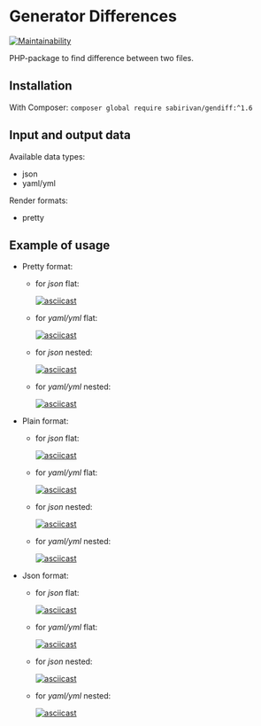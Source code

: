 # Generator Differences  

[![Maintainability](https://api.codeclimate.com/v1/badges/fa4710ee77154016f472/maintainability)](https://codeclimate.com/github/SabirIvaN/php-project-lvl2/maintainability)

PHP-package to find difference between two files.

## Installation

With Composer:
`composer global require sabirivan/gendiff:^1.6`

## Input and output data

Available data types:
- json
- yaml/yml

Render formats:
- pretty

## Example of usage

- Pretty format:

    - for *json* flat:

        [![asciicast](https://asciinema.org/a/grgfHTXh8ILkxkTNcGj2znPxS.svg)](https://asciinema.org/a/grgfHTXh8ILkxkTNcGj2znPxS)

    - for *yaml/yml* flat:

        [![asciicast](https://asciinema.org/a/uKmlMvOBlFSrXa8vjSBeML6sI.svg)](https://asciinema.org/a/uKmlMvOBlFSrXa8vjSBeML6sI)

    - for *json* nested:

        [![asciicast](https://asciinema.org/a/umKWXQFcYrHpcWk7GfjOkruxs.svg)](https://asciinema.org/a/umKWXQFcYrHpcWk7GfjOkruxs)

    - for *yaml/yml* nested:

        [![asciicast](https://asciinema.org/a/V1KN8cqksH36y3Cvk5z1AeLcs.svg)](https://asciinema.org/a/V1KN8cqksH36y3Cvk5z1AeLcs)

- Plain format:

    - for *json* flat:

        [![asciicast](https://asciinema.org/a/sXOsFFHQEyhh9gXoazY7zuBHT.svg)](https://asciinema.org/a/sXOsFFHQEyhh9gXoazY7zuBHT)

    - for *yaml/yml* flat:

        [![asciicast](https://asciinema.org/a/dAF0QMXqWJOyRw0KLcXpBdyua.svg)](https://asciinema.org/a/dAF0QMXqWJOyRw0KLcXpBdyua)

    - for *json* nested:

        [![asciicast](https://asciinema.org/a/yaZaCxEXYbbwYzT54nfeflub6.svg)](https://asciinema.org/a/yaZaCxEXYbbwYzT54nfeflub6)

    - for *yaml/yml* nested:

        [![asciicast](https://asciinema.org/a/KOHQG9FHP1mZNOC9P55u8TX5d.svg)](https://asciinema.org/a/KOHQG9FHP1mZNOC9P55u8TX5d)

- Json format:

    - for *json* flat:

        [![asciicast](https://asciinema.org/a/H39wmNWV5rKzua90A0bsihQU7.svg)](https://asciinema.org/a/H39wmNWV5rKzua90A0bsihQU7)

    - for *yaml/yml* flat:

        [![asciicast](https://asciinema.org/a/G7RsQlGTSXlMb9uLXcHynXtv5.svg)](https://asciinema.org/a/G7RsQlGTSXlMb9uLXcHynXtv5)

    - for *json* nested:

        [![asciicast](https://asciinema.org/a/Tno2Rb1TLyVj7xGHIz6lS2pVJ.svg)](https://asciinema.org/a/Tno2Rb1TLyVj7xGHIz6lS2pVJ)

    - for *yaml/yml* nested:

        [![asciicast](https://asciinema.org/a/9wOxEpx7DC76C7moqchIi8nfO.svg)](https://asciinema.org/a/9wOxEpx7DC76C7moqchIi8nfO)
